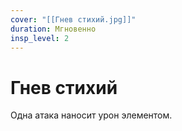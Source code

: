 ```yaml
---
cover: "[[Гнев стихий.jpg]]"
duration: Мгновенно
insp_level: 2
---
```

# Гнев стихий

Одна атака наносит урон элементом.
